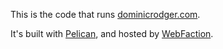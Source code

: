 This is the code that runs [dominicrodger.com](http://www.dominicrodger.com).

It's built with [Pelican](http://pelican.notmyidea.org/), and hosted by [WebFaction](http://www.webfaction.com?affiliate=dominicrodger).
